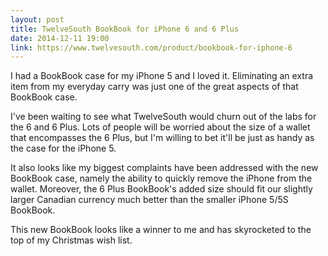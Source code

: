 ```yaml
---
layout: post
title: TwelveSouth BookBook for iPhone 6 and 6 Plus
date: 2014-12-11 19:00
link: https://www.twelvesouth.com/product/bookbook-for-iphone-6
---
```


I had a BookBook case for my iPhone 5 and I loved it. Eliminating an extra item from my everyday carry was just one of the great aspects of that BookBook case. 

I've been waiting to see what TwelveSouth would churn out of the labs for the 6 and 6 Plus. Lots of people will be worried about the size of a wallet that encompasses the 6 Plus, but I'm willing to bet it'll be just as handy as the case for the iPhone 5. 

It also looks like my biggest complaints have been addressed with the new BookBook case, namely the ability to quickly remove the iPhone from the wallet. Moreover, the 6 Plus BookBook's added size should fit our slightly larger Canadian currency much better than the smaller iPhone 5/5S BookBook. 

This new BookBook looks like a winner to me and has skyrocketed to the top of my Christmas wish list. 